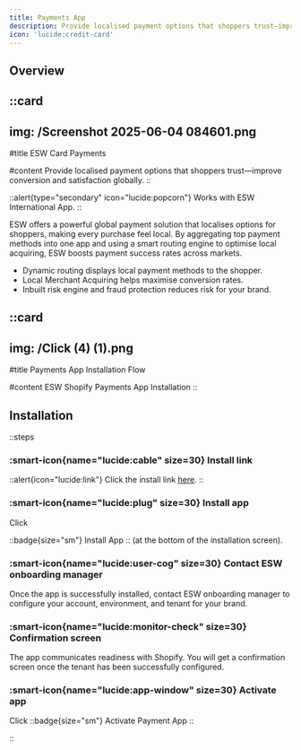 ```yaml
---
title: Payments App
description: Provide localised payment options that shoppers trust—improve conversion and satisfaction globally.
icon: 'lucide:credit-card'
---
```


## Overview

::card
---
img: /Screenshot 2025-06-04 084601.png
---
#title
ESW Card Payments

#content
Provide localised payment options that shoppers trust—improve conversion and satisfaction globally.
::

::alert{type="secondary" icon="lucide:popcorn"}
  Works with ESW International App.
::

ESW offers a powerful global payment solution that localises options for shoppers, making every purchase feel local. By aggregating top payment methods into one app and using a smart routing engine to optimise local acquiring, ESW boosts payment success rates across markets.

- Dynamic routing displays local payment methods to the shopper.
- Local Merchant Acquiring helps maximise conversion rates.
- Inbuilt risk engine and fraud protection reduces risk for your brand.

::card
---
img: /Click (4) (1).png
---
#title
Payments App Installation Flow

#content
ESW Shopify Payments App Installation
::


## Installation

::steps
### :smart-icon{name="lucide:cable" size=30} Install link

::alert{icon="lucide:link"}
Click the install link <a href="https://apps.shopify.com/esw-card-payments" target="_blank" rel="noopener noreferrer">here</a>.
::

### :smart-icon{name="lucide:plug" size=30} Install app

Click 

::badge{size="sm"}
  Install App
::
(at the bottom of the installation screen).

### :smart-icon{name="lucide:user-cog" size=30} Contact ESW onboarding manager

Once the app is successfully installed, contact ESW onboarding manager to 
configure your account, environment, and tenant for your brand. 

### :smart-icon{name="lucide:monitor-check" size=30} Confirmation screen

The app communicates readiness with Shopify. You will get a confirmation 
screen once the tenant has been successfully configured.

### :smart-icon{name="lucide:app-window" size=30} Activate app

Click 
::badge{size="sm"}
  Activate Payment App
::


::
